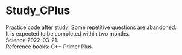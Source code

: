 # Study_CPlus  
Practice code after study. Some repetitive questions are abandoned.  
It is expected to be completed within two months.  
Science 2022-03-21.  
Reference books: C++ Primer Plus.    

